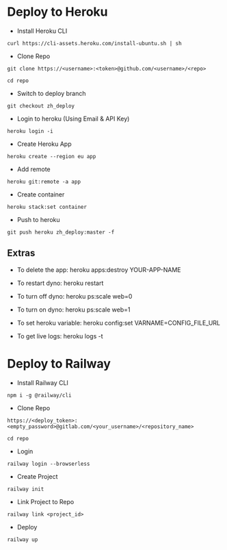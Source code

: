 # Deploy to Heroku

- Install Heroku CLI
```
curl https://cli-assets.heroku.com/install-ubuntu.sh | sh
```

- Clone Repo
```
git clone https://<username>:<token>@github.com/<username>/<repo>
```
```
cd repo
```

- Switch to deploy branch
```
git checkout zh_deploy
```

- Login to heroku (Using Email & API Key)
```
heroku login -i
```

- Create Heroku App
```
heroku create --region eu app
```

- Add remote
```
heroku git:remote -a app
```

- Create container
```
heroku stack:set container
```

- Push to heroku
```
git push heroku zh_deploy:master -f
```


## Extras

- To delete the app: heroku apps:destroy YOUR-APP-NAME

- To restart dyno: heroku restart

- To turn off dyno: heroku ps:scale web=0

- To turn on dyno: heroku ps:scale web=1

- To set heroku variable: heroku config:set VARNAME=CONFIG_FILE_URL

- To get live logs: heroku logs -t


# Deploy to Railway

- Install Railway CLI
```
npm i -g @railway/cli
```

- Clone Repo
```
https://<deploy_token>:<empty_password>@gitlab.com/<your_username>/<repository_name>
```

```
cd repo
```

- Login
```
railway login --browserless
```

- Create Project
```
railway init
```

- Link Project to Repo
```
railway link <project_id>
```

- Deploy
```
railway up
```
